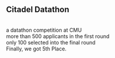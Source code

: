 ## Citadel Datathon
<br>a datathon competition at CMU
<br>more than 500 applicants in the first round
<br>only 100 selected into the final round
<br>Finally, we got 5th Place.
